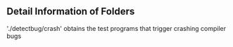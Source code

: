 ## Detail Information of Folders
'./detectbug/crash' obtains the test programs that trigger crashing compiler bugs
